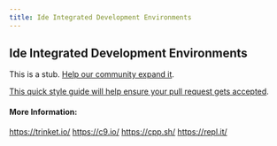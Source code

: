 ```yaml
---
title: Ide Integrated Development Environments
---
```


## Ide Integrated Development Environments

This is a stub. [Help our community expand it](https://github.com/freeCodeCamp/guide-articles/tree/master/articles/Tools/IDE-Integrated-Development-Environments/index.md).

[This quick style guide will help ensure your pull request gets accepted](https://github.com/freeCodeCamp/guide-articles/blob/master/README.md).

<!-- The article goes here, in GitHub-flavored Markdown. Feel free to add YouTube videos, images, and CodePen/JSBin embeds  -->

#### More Information:
<!-- Please add any articles you think might be helpful to read before writing the article -->
https://trinket.io/
https://c9.io/
https://cpp.sh/
https://repl.it/

